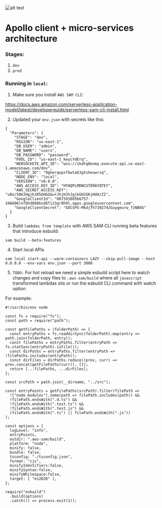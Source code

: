 ![alt text](https://github.com/nikolatec/app-designer-backend/blob/refactor/repo_heaad.jpg?raw=true)


Apollo client + micro-services architecture 
==============



### Stages:

1. `dev`
2. `prod`



### Running in `local`:


1. Make sure you install `AWS SAM CLI`:

https://docs.aws.amazon.com/serverless-application-model/latest/developerguide/serverless-sam-cli-install.html


2. Updated your `env.json` with secrets like this:

```
{
  "Parameters": {
    "STAGE": "dev",
    "REGION": "us-east-1",
    "DB_USER": "admin",
    "DB_NAME": "users",
    "DB_PASSWORD": "password",
    "POOL_ID": "us-east-1_keycYdErq",
    "WEBSOCKETE_API_ID": "wss://1kdtq8enmy.execute-api.us-east-1.amazonaws.com/dev",
    "CLIENT_ID": "9gherqopxfbwta63gtsheuwrsq",
    "NODE_ENV": "local",
    "VERSION": "v0.0.0",
    "AWS_ACCESS_KEY_ID": "HYAQPLMDNCGTERAYQTEY",
    "AWS_SECRET_ACCESS_KEY": "u0o/50HJHgjhJKhGHGGGu+JhjHJhJgjkGHJGKjHUH/ZI",
    "GoogleClientId": "08759380566757-346606lnfbhd8986sd8fi23gr8h9l.apps.googleusercontent.com",
    "GoogleClientSecret": "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"
  }
}

```


3. Build `lambdas from template` with AWS SAM CLI running beta features that introduce esbuild:
```
sam build --beta-features
```


4. Start local APIs

```
sam local start-api --warm-containers LAZY --skip-pull-image --host 0.0.0.0 --env-vars env.json --port 3000
```

5. `TODO:` For hot reload we need a simple esbuild script here to watch changes and copy files to `.aws-sam/build` where all `javascript` transformed lambdas sits or run the esbuild CLI command with watch option

For example:
```
#!/usr/bin/env node

const fs = require("fs");
const path = require("path");

const getFilePaths = (folderPath) => {
  const entryPaths = fs.readdirSync(folderPath).map(entry => path.join(folderPath, entry));
  const filePaths = entryPaths.filter(entryPath => fs.statSync(entryPath).isFile());
  const dirPaths = entryPaths.filter(entryPath => !filePaths.includes(entryPath));
  const dirFiles = dirPaths.reduce((prev, curr) => prev.concat(getFilePaths(curr)), []);
  return [...filePaths, ...dirFiles];
};

const srcPath = path.join(__dirname, "../src");

const entryPoints = getFilePaths(srcPath).filter(filePath =>
  !["node_modules"].some(path => filePath.includes(path)) &&
  !filePath.endsWith(".d.ts") &&
  !filePath.endsWith(".test.ts") &&
  !filePath.endsWith(".test.js") &&
  (filePath.endsWith(".ts") || filePath.endsWith(".js"))
);

const options = {
  logLevel: "info",
  entryPoints,
  outdir: ".aws-sam/build",
  platform: "node",
  minify: false,
  bundle: false,
  tsconfig: "./tsconfig.json",
  format: "cjs",
  minifyIdentifiers:false,
  minifySyntax:false,
  minifyWhitespace:false,
  target: [ "es2020" ],
};

require("esbuild")
  .build(options)
  .catch(() => process.exit(1));
```
